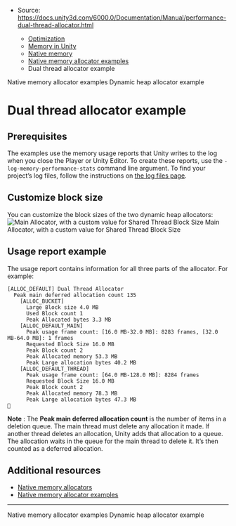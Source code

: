 * Source: https://docs.unity3d.com/6000.0/Documentation/Manual/performance-dual-thread-allocator.html

  * [Optimization](https://docs.unity3d.com/6000.0/Documentation/Manual/analysis.html)
  * [Memory in Unity](https://docs.unity3d.com/6000.0/Documentation/Manual/performance-memory.html)
  * [Native memory](https://docs.unity3d.com/6000.0/Documentation/Manual/performance-native-memory.html)
  * [Native memory allocator examples](https://docs.unity3d.com/6000.0/Documentation/Manual/performance-native-memory-allocator-examples.html)
  * Dual thread allocator example


[](https://docs.unity3d.com/6000.0/Documentation/Manual/performance-native-memory-allocator-examples.html)
Native memory allocator examples
[](https://docs.unity3d.com/6000.0/Documentation/Manual/performance-dynamic-heap-allocator.html)
Dynamic heap allocator example
# Dual thread allocator example
## Prerequisites
The examples use the memory usage reports that Unity writes to the log when you close the Player or Unity Editor. To create these reports, use the `-log-memory-performance-stats` command line argument. To find your project’s log files, follow the instructions on [the log files page](https://docs.unity3d.com/6000.0/Documentation/Manual/log-files.html).
## Customize block size
You can customize the block sizes of the two dynamic heap allocators:
![Main Allocator, with a custom value for Shared Thread Block Size](https://docs.unity3d.com/6000.0/Documentation/uploads/Main/Main_Allocator.png) Main Allocator, with a custom value for Shared Thread Block Size
## Usage report example
The usage report contains information for all three parts of the allocator. For example:
```
[ALLOC_DEFAULT] Dual Thread Allocator
  Peak main deferred allocation count 135
    [ALLOC_BUCKET]
      Large Block size 4.0 MB
      Used Block count 1
      Peak Allocated bytes 3.3 MB
    [ALLOC_DEFAULT_MAIN]
      Peak usage frame count: [16.0 MB-32.0 MB]: 8283 frames, [32.0 MB-64.0 MB]: 1 frames
      Requested Block Size 16.0 MB
      Peak Block count 2
      Peak Allocated memory 53.3 MB
      Peak Large allocation bytes 40.2 MB
    [ALLOC_DEFAULT_THREAD]
      Peak usage frame count: [64.0 MB-128.0 MB]: 8284 frames
      Requested Block Size 16.0 MB
      Peak Block count 2
      Peak Allocated memory 78.3 MB
      Peak Large allocation bytes 47.3 MB

```

**Note** : The **Peak main deferred allocation count** is the number of items in a deletion queue. The main thread must delete any allocation it made. If another thread deletes an allocation, Unity adds that allocation to a queue. The allocation waits in the queue for the main thread to delete it. It’s then counted as a deferred allocation.
## Additional resources
  * [Native memory allocators](https://docs.unity3d.com/6000.0/Documentation/Manual/performance-native-allocators.html)
  * [Native memory allocator examples](https://docs.unity3d.com/6000.0/Documentation/Manual/performance-native-memory-allocator-examples.html)


* * *
[](https://docs.unity3d.com/6000.0/Documentation/Manual/performance-native-memory-allocator-examples.html)
Native memory allocator examples
[](https://docs.unity3d.com/6000.0/Documentation/Manual/performance-dynamic-heap-allocator.html)
Dynamic heap allocator example
